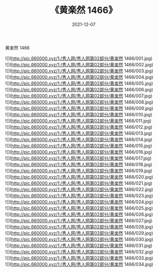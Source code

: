﻿---
layout: post
title:  《黄楽然 1466》
date:   2021-12-07
img: http://pic.660000.xyz/1:/秀人网/秀人网第02部分/黄楽然 1466/000.jpg
categories: [美女, 清纯, 唯美]
---

黄楽然 1466

  ![](http://pic.660000.xyz/1:/秀人网/秀人网第02部分/黄楽然 1466/001.jpg) <br> ![](http://pic.660000.xyz/1:/秀人网/秀人网第02部分/黄楽然 1466/002.jpg) <br> ![](http://pic.660000.xyz/1:/秀人网/秀人网第02部分/黄楽然 1466/003.jpg) <br> ![](http://pic.660000.xyz/1:/秀人网/秀人网第02部分/黄楽然 1466/004.jpg) <br> ![](http://pic.660000.xyz/1:/秀人网/秀人网第02部分/黄楽然 1466/005.jpg) <br> ![](http://pic.660000.xyz/1:/秀人网/秀人网第02部分/黄楽然 1466/006.jpg) <br> ![](http://pic.660000.xyz/1:/秀人网/秀人网第02部分/黄楽然 1466/007.jpg) <br> ![](http://pic.660000.xyz/1:/秀人网/秀人网第02部分/黄楽然 1466/008.jpg) <br> ![](http://pic.660000.xyz/1:/秀人网/秀人网第02部分/黄楽然 1466/009.jpg) <br> ![](http://pic.660000.xyz/1:/秀人网/秀人网第02部分/黄楽然 1466/010.jpg) <br> ![](http://pic.660000.xyz/1:/秀人网/秀人网第02部分/黄楽然 1466/011.jpg) <br> ![](http://pic.660000.xyz/1:/秀人网/秀人网第02部分/黄楽然 1466/012.jpg) <br> ![](http://pic.660000.xyz/1:/秀人网/秀人网第02部分/黄楽然 1466/013.jpg) <br> ![](http://pic.660000.xyz/1:/秀人网/秀人网第02部分/黄楽然 1466/014.jpg) <br> ![](http://pic.660000.xyz/1:/秀人网/秀人网第02部分/黄楽然 1466/015.jpg) <br> ![](http://pic.660000.xyz/1:/秀人网/秀人网第02部分/黄楽然 1466/016.jpg) <br> ![](http://pic.660000.xyz/1:/秀人网/秀人网第02部分/黄楽然 1466/017.jpg) <br> ![](http://pic.660000.xyz/1:/秀人网/秀人网第02部分/黄楽然 1466/018.jpg) <br> ![](http://pic.660000.xyz/1:/秀人网/秀人网第02部分/黄楽然 1466/019.jpg) <br> ![](http://pic.660000.xyz/1:/秀人网/秀人网第02部分/黄楽然 1466/020.jpg) <br> ![](http://pic.660000.xyz/1:/秀人网/秀人网第02部分/黄楽然 1466/021.jpg) <br> ![](http://pic.660000.xyz/1:/秀人网/秀人网第02部分/黄楽然 1466/022.jpg) <br> ![](http://pic.660000.xyz/1:/秀人网/秀人网第02部分/黄楽然 1466/023.jpg) <br> ![](http://pic.660000.xyz/1:/秀人网/秀人网第02部分/黄楽然 1466/024.jpg) <br> ![](http://pic.660000.xyz/1:/秀人网/秀人网第02部分/黄楽然 1466/025.jpg) <br> ![](http://pic.660000.xyz/1:/秀人网/秀人网第02部分/黄楽然 1466/026.jpg) <br> ![](http://pic.660000.xyz/1:/秀人网/秀人网第02部分/黄楽然 1466/027.jpg) <br> ![](http://pic.660000.xyz/1:/秀人网/秀人网第02部分/黄楽然 1466/028.jpg) <br> ![](http://pic.660000.xyz/1:/秀人网/秀人网第02部分/黄楽然 1466/029.jpg) <br> ![](http://pic.660000.xyz/1:/秀人网/秀人网第02部分/黄楽然 1466/030.jpg) <br> ![](http://pic.660000.xyz/1:/秀人网/秀人网第02部分/黄楽然 1466/031.jpg) <br> ![](http://pic.660000.xyz/1:/秀人网/秀人网第02部分/黄楽然 1466/032.jpg) <br> ![](http://pic.660000.xyz/1:/秀人网/秀人网第02部分/黄楽然 1466/033.jpg) <br> ![](http://pic.660000.xyz/1:/秀人网/秀人网第02部分/黄楽然 1466/034.jpg) <br>